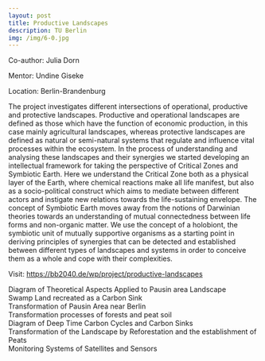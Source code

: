 ```yaml
---
layout: post
title: Productive Landscapes
description: TU Berlin
img: /img/6-0.jpg
---
```


Co-author: Julia Dorn

Mentor: Undine Giseke

Location: Berlin-Brandenburg

The project investigates different intersections of operational, productive and protective landscapes. Productive and operational landscapes are defined as those which have the function of economic production, in this case mainly agricultural landscapes, whereas protective landscapes are defined as natural or semi-natural systems that regulate and influence vital processes within the ecosystem. In the process of understanding and analysing these landscapes and their synergies we started developing an intellectual framework for taking the perspective of Critical Zones and Symbiotic Earth. Here we understand the Critical Zone both as a physical layer of the Earth, where chemical reactions make all life manifest, but also as a socio-political construct which aims to mediate between different actors and instigate new relations towards the life-sustaining envelope. The concept of Symbiotic Earth moves away from the notions of Darwinian theories towards an understanding of mutual connectedness between life forms and non-organic matter. We use the concept of a holobiont, the symbiotic unit of mutually supportive organisms as a starting point in deriving principles of synergies that can be detected and established between different types of landscapes and systems in order to conceive them as a whole and cope with their complexities.

Visit: https://bb2040.de/wp/project/productive-landscapes

<div class="img_row">
	<img class="col three" src="{{ site.baseurl }}/img/6-0.jpg" alt="" title="example image"/>
</div>
<div class="col three caption">
	Diagram of Theoretical Aspects Applied to Pausin area Landscape
</div>



<div class="img_row">
	<img class="col three" src="{{ site.baseurl }}/img/6-1.jpg" alt="" title="example image"/>
</div>
<div class="col three caption">
	Swamp Land recreated as a Carbon Sink 
</div>



<div class="img_row">
	<img class="col three" src="{{ site.baseurl }}/img/6-2.jpg" alt="" title="example image"/>
</div>
<div class="col three caption">
	Transformation of Pausin Area near Berlin 
</div>



<div class="img_row">
	<img class="col three" src="{{ site.baseurl }}/img/6-3.jpg" alt="" title="example image"/>
</div>
<div class="col three caption">
	Transformation processes of forests and peat soil
</div>



<div class="img_row">
	<img class="col three" src="{{ site.baseurl }}/img/6-4.jpg" alt="" title="example image"/>
</div>
<div class="col three caption">
	Diagram of Deep Time Carbon Cycles and Carbon Sinks
</div>



<div class="img_row">
	<img class="col three" src="{{ site.baseurl }}/img/6-5.jpg" alt="" title="example image"/>
</div>
<div class="col three caption">
	Transformation of the Landscape by Reforestation and the establishment of Peats
</div>



<div class="img_row">
	<img class="col three" src="{{ site.baseurl }}/img/6-6.jpg" alt="" title="example image"/>
</div>
<div class="col three caption">
	Monitoring Systems of Satellites and Sensors
</div>
